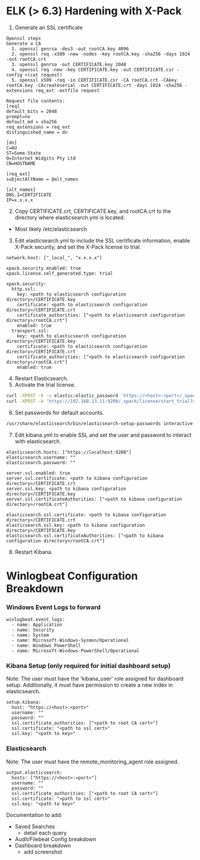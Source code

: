 # ELK (> 6.3) Hardening with X-Pack
1. Generate an SSL certificate
```
Openssl steps
Generate a CA
  1. openssl genrsa -des3 -out rootCA.key 4096
  2. openssl req -x509 -new -nodes -key rootCA.key -sha256 -days 1024 -out rootCA.crt
  3. openssl genrsa -out CERTIFICATE.key 2048
  4. openssl req -new -key CERTIFICATE.key -out CERTIFICATE.csr -config <(cat request)
  5. openssl x509 -req -in CERTIFICATE.csr -CA rootCA.crt -CAkey rootCA.key -CAcreateserial -out CERTIFICATE.crt -days 1024 -sha256 -extensions req_ext -extfile request
	
Request file contents:
[req]
default_bits = 2048
prompt=no
default_md = sha256
req_extensions = req_ext
distinguished_name = dn

[dn]
C=AU
ST=Some-State
O=Internet Widgits Pty Ltd
CN=HOSTNAME

[req_ext]
subjectAltName = @alt_names

[alt_names]
DNS.1=CERTIFICATE
IP=x.x.x.x

```
2. Copy CERTIFICATE.crt, CERTIFICATE.key, and rootCA.crt to the directory where elasticsearch.yml is located.
- Most likely /etc/elasticsearch
3. Edit elasticsearch.yml to include the SSL certificate information, enable X-Pack security, and set the X-Pack license to trial.
```
network.host: ["_local_", "x.x.x.x"]

xpack.security.enabled: true
xpack.license.self_generated.type: trial

xpack.security:
  http.ssl:
    key: <path to elasticsearch configuration directory>/CERTIFICATE.key
    certificate: <path to elasticsearch configuration directory>/CERTIFICATE.crt
    certificate_authorities: ["<path to elasticsearch configuration directory>/rootCA.crt"]
    enabled: true
  transport.ssl:
    key: <path to elasticsearch configuration directory>/CERTIFICATE.key
    certificate: <path to elasticsearch configuration directory>/CERTIFICATE.crt
    certificate_authorities: ["<path to elasticsearch configuration directory>/rootCA.crt"]
    enabled: true
```
4. Restart Elasticsearch.
5. Activate the trial license.
```bash
curl -XPOST -k -u elastic:elastic_password 'https://<host>:<port>/_xpack/license/start_trial?acknowledge=true'
curl -XPOST -k 'https://192.168.13.11:9200/_xpack/license/start_trial?acknowledge=true'
```
6. Set passwords for default accounts.
```bash
/usr/share/elasticsearch/bin/elasticsearch-setup-passwords interactive
```
7. Edit kibana.yml to enable SSL and set the user and password to interact with elasticsearch.
```
elasticsearch.hosts: ["https://localhost:9200"]
elasticsearch.username: ""
elasticsearch.password: ""

server.ssl.enabled: true
server.ssl.certificate: <path to kibana configuration directory>/CERTIFICATE.crt
server.ssl.key: <path to kibana configuration directory>/CERTIFICATE.key
server.ssl.certificateAuthorities: ["<path to kibana configuration directory>/rootCA.crt"]

elasticsearch.ssl.certificate: <path to kibana configuration directory>/CERTIFICATE.crt
elasticsearch.ssl.key: <path to kibana configuration directory>/CERTIFICATE.key
elasticsearch.ssl.certificateAuthorities: ["<path to kibana configuration directory>/rootCA.crt"]
```
8. Restart Kibana.

# Winlogbeat Configuration Breakdown
### Windows Event Logs to forward
```
winlogbeat.event_logs:
  - name: Application
  - name: Security
  - name: System
  - name: Microsoft-Windows-Sysmon/Operational
  - name: Windows PowerShell
  - name: Microsoft-Windows-PowerShell/Operational
```

### Kibana Setup (only required for initial dashboard setup)
Note: The user must have the 'kibana_user' role assigned for dashboard setup. Additionally, it must have permission to create a new index in elasticsearch.
```
setup.kibana:
  host: "https://<host>:<port>"
  username: ""
  password: ""
  ssl.certificate_authorities: ["<path to root CA cert>"]
  ssl.certificate: "<path to ssl cert>"
  ssl.key: "<path to key>"
```

### Elasticsearch
Note: The user must have the remote_monitoring_agent role assigned.
```
output.elasticsearch:
  hosts: ["https://<host>:<port>"]
  username: ""
  password: ""
  ssl.certificate_authorities: ["<path to root CA cert>"]
  ssl.certificate: "<path to ssl cert>"
  ssl.key: "<path to key>"
```

Documentation to add:
- Saved Searches
	- detail each query
- Audit/Filebeat Config breakdown
- Dashboard breakdown
	- add screenshot